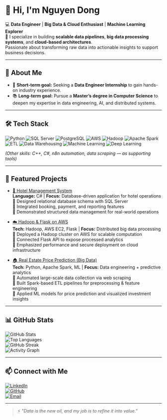# 👋 Hi, I'm Nguyen Dong

💻 **Data Engineer** | **Big Data & Cloud Enthusiast** | **Machine Learning Explorer**  
🚀 I specialize in building **scalable data pipelines**, **big data processing systems**, and **cloud-based architectures**.  
Passionate about transforming raw data into actionable insights to support business decisions.  

---

## 🙋 About Me

- 🎯 **Short-term goal:** Seeking a **Data Engineer Internship** to gain hands-on industry experience.  
- 📚 **Long-term goal:** Pursue a **Master’s degree in Computer Science** to deepen my expertise in data engineering, AI, and distributed systems.  

---

## 🛠 Tech Stack

![Python](https://img.shields.io/badge/Python-3776AB?logo=python&logoColor=white)
![SQL Server](https://img.shields.io/badge/SQL%20Server-CC2927?logo=microsoft-sql-server&logoColor=white)
![PostgreSQL](https://img.shields.io/badge/PostgreSQL-336791?logo=postgresql&logoColor=white)
![AWS](https://img.shields.io/badge/AWS-232F3E?logo=amazon-aws&logoColor=white)
![Hadoop](https://img.shields.io/badge/Hadoop-66CCFF?logo=apache-hadoop&logoColor=black)
![Apache Spark](https://img.shields.io/badge/Apache%20Spark-E25A1C?logo=apachespark&logoColor=white)
![ETL](https://img.shields.io/badge/ETL%20Pipelines-0A192F?logo=databricks&logoColor=white)
![Data Warehousing](https://img.shields.io/badge/Data%20Warehousing-185C37?logo=microsoft-azure&logoColor=white)
![Machine Learning](https://img.shields.io/badge/Machine%20Learning-102230?logo=tensorflow&logoColor=orange)
![Deep Learning](https://img.shields.io/badge/Deep%20Learning-0A192F?logo=pytorch&logoColor=EE4C2C)

*(Other skills: C++, C#, n8n automation, data scraping — as supporting tools)*

---

## 🌟 Featured Projects

- [🏨 Hotel Management System](https://github.com/ngodongnguyen/Hotel_Management_System)  
  **Language:** C# | **Focus:** Database-driven application for hotel operations  
  🔹 Designed relational database schema with SQL Server  
  🔹 Integrated booking, payment, and reporting features  
  🔹 Demonstrated structured data management for real-world operations  

- [☁️ Hadoop & Flask on AWS](https://github.com/ngodongnguyen/Hadoop-and-Flask-on-AWS)  
  **Tech:** Hadoop, AWS EC2, Flask | **Focus:** Distributed big data processing  
  🔹 Deployed a Hadoop cluster on AWS for scalable computation  
  🔹 Connected Flask API to expose processed analytics  
  🔹 Emphasized performance and secure deployment on cloud infrastructure  

- [🏠 Real Estate Price Prediction (Big Data)](https://github.com/ngodongnguyen/SIC_BigData_Real-Estate-Price-Prediction)  
  **Tech:** Python, Apache Spark, ML | **Focus:** Data engineering + predictive analytics  
  🔹 Automated large-scale data collection via web scraping  
  🔹 Built Spark-based ETL pipelines for preprocessing & feature engineering  
  🔹 Applied ML models for price prediction and visualized investment insights  

---

## 📊 GitHub Stats

![GitHub Stats](https://github-readme-stats.vercel.app/api?username=ngodongnguyen&show_icons=true&theme=radical)  
![Top Languages](https://github-readme-stats.vercel.app/api/top-langs/?username=ngodongnguyen&layout=compact&theme=radical)  
![GitHub Streak](https://streak-stats.demolab.com?user=ngodongnguyen&theme=radical&hide_border=true)  
![Activity Graph](https://github-readme-activity-graph.vercel.app/graph?username=ngodongnguyen&theme=react-dark)

---

## 📫 Connect with Me

[![LinkedIn](https://img.shields.io/badge/LinkedIn-blue?logo=linkedin)](https://www.linkedin.com/in/nguyen38/)  
[![GitHub](https://img.shields.io/badge/GitHub-100000?logo=github&logoColor=white)](https://github.com/ngodongnguyen)  
[![Email](https://img.shields.io/badge/Email-D14836?logo=gmail&logoColor=white)](mailto:your.email@example.com)

---

> ⚡ *"Data is the new oil, and my job is to refine it into value."*
